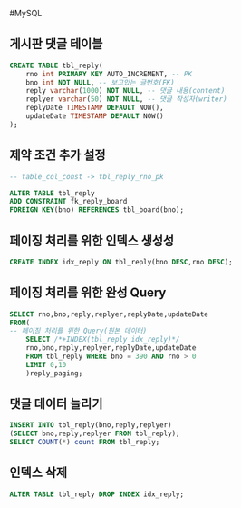 #MySQL
## 게시판 댓글 테이블
```sql
CREATE TABLE tbl_reply(
	rno int PRIMARY KEY AUTO_INCREMENT, -- PK
    bno int NOT NULL, -- 보고있는 글번호(FK)
    reply varchar(1000) NOT NULL, -- 댓글 내용(content)
    replyer varchar(50) NOT NULL, -- 댓글 작성자(writer)
    replyDate TIMESTAMP DEFAULT NOW(),
    updateDate TIMESTAMP DEFAULT NOW()
);
```
## 제약 조건 추가 설정
```sql
-- table_col_const -> tbl_reply_rno_pk

ALTER TABLE tbl_reply
ADD CONSTRAINT fk_reply_board 
FOREIGN KEY(bno) REFERENCES tbl_board(bno);
```

## 페이징 처리를 위한 인덱스 생성성
```sql
CREATE INDEX idx_reply ON tbl_reply(bno DESC,rno DESC);
```

## 페이징 처리를 위한 완성 Query
```sql
SELECT rno,bno,reply,replyer,replyDate,updateDate
FROM(
-- 페이징 처리를 위한 Query(원본 데이터)
	SELECT /*+INDEX(tbl_reply idx_reply)*/
    rno,bno,reply,replyer,replyDate,updateDate
	FROM tbl_reply WHERE bno = 390 AND rno > 0
    LIMIT 0,10
    )reply_paging;    
```
## 댓글 데이터 늘리기
```sql
INSERT INTO tbl_reply(bno,reply,replyer)
(SELECT bno,reply,replyer FROM tbl_reply);
SELECT COUNT(*) count FROM tbl_reply;
````

## 인덱스 삭제
```sql
ALTER TABLE tbl_reply DROP INDEX idx_reply;
```